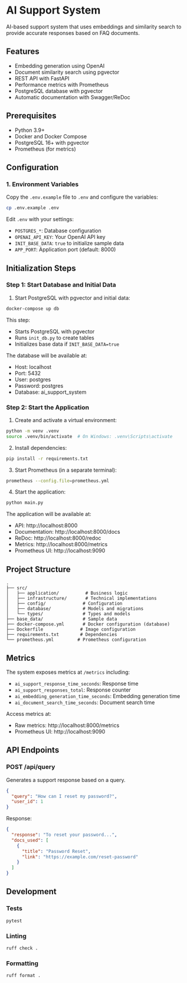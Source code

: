 # AI Support System

AI-based support system that uses embeddings and similarity search to provide accurate responses based on FAQ documents.

## Features

- Embedding generation using OpenAI
- Document similarity search using pgvector
- REST API with FastAPI
- Performance metrics with Prometheus
- PostgreSQL database with pgvector
- Automatic documentation with Swagger/ReDoc

## Prerequisites

- Python 3.9+
- Docker and Docker Compose
- PostgreSQL 16+ with pgvector
- Prometheus (for metrics)

## Configuration

### 1. Environment Variables

Copy the `.env.example` file to `.env` and configure the variables:

```bash
cp .env.example .env
```

Edit `.env` with your settings:
- `POSTGRES_*`: Database configuration
- `OPENAI_API_KEY`: Your OpenAI API key
- `INIT_BASE_DATA`: `true` to initialize sample data
- `APP_PORT`: Application port (default: 8000)

## Initialization Steps

### Step 1: Start Database and Initial Data

1. Start PostgreSQL with pgvector and initial data:
```bash
docker-compose up db
```

This step:
- Starts PostgreSQL with pgvector
- Runs `init_db.py` to create tables
- Initializes base data if `INIT_BASE_DATA=true`

The database will be available at:
- Host: localhost
- Port: 5432
- User: postgres
- Password: postgres
- Database: ai_support_system

### Step 2: Start the Application

1. Create and activate a virtual environment:
```bash
python -m venv .venv
source .venv/bin/activate  # On Windows: .venv\Scripts\activate
```

2. Install dependencies:
```bash
pip install -r requirements.txt
```

3. Start Prometheus (in a separate terminal):
```bash
prometheus --config.file=prometheus.yml
```

4. Start the application:
```bash
python main.py
```

The application will be available at:
- API: http://localhost:8000
- Documentation: http://localhost:8000/docs
- ReDoc: http://localhost:8000/redoc
- Metrics: http://localhost:8000/metrics
- Prometheus UI: http://localhost:9090

## Project Structure

```
.
├── src/
│   ├── application/          # Business logic
│   ├── infrastructure/       # Technical implementations
│   ├── config/              # Configuration
│   ├── database/            # Models and migrations
│   └── types/               # Types and models
├── base_data/               # Sample data
├── docker-compose.yml       # Docker configuration (database)
├── Dockerfile              # Image configuration
├── requirements.txt        # Dependencies
└── prometheus.yml         # Prometheus configuration
```

## Metrics

The system exposes metrics at `/metrics` including:

- `ai_support_response_time_seconds`: Response time
- `ai_support_responses_total`: Response counter
- `ai_embedding_generation_time_seconds`: Embedding generation time
- `ai_document_search_time_seconds`: Document search time

Access metrics at:
- Raw metrics: http://localhost:8000/metrics
- Prometheus UI: http://localhost:9090

## API Endpoints

### POST /api/query
Generates a support response based on a query.

```json
{
  "query": "How can I reset my password?",
  "user_id": 1
}
```

Response:
```json
{
  "response": "To reset your password...",
  "docs_used": [
    {
      "title": "Password Reset",
      "link": "https://example.com/reset-password"
    }
  ]
}
```

## Development

### Tests
```bash
pytest
```

### Linting
```bash
ruff check .
```

### Formatting
```bash
ruff format .
```
